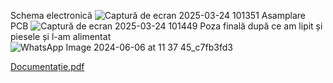 Schema electronică 
![Captură de ecran 2025-03-24 101351](https://github.com/user-attachments/assets/892e32b1-5b8a-41fd-91dc-30d857601078)
Asamplare PCB
![Captură de ecran 2025-03-24 101449](https://github.com/user-attachments/assets/c19822d1-ae8c-49c2-8ee1-10d7e924bdf0)
Poza finală după ce am lipit și piesele și l-am alimentat
![WhatsApp Image 2024-06-06 at 11 37 45_c7fb3fd3](https://github.com/user-attachments/assets/ac7e777e-a651-4d22-b765-0924290611fb)


[Documentație.pdf](https://github.com/user-attachments/files/19416694/Documenta.ie.pdf)
